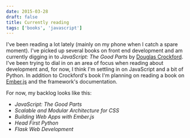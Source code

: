 ```yaml
---
date: 2015-03-28
draft: false
title: Currently reading
tags: ['books', 'javascript']
---
```


I've been reading a lot lately (mainly on my phone when I catch a spare moment). I've picked up several books on front end development and am currently digging in to _JavaScript: The Good Parts_ by [Douglas Crockford](http://www.crockford.com).<!-- excerpt --> I've been trying to dial in on an area of focus when reading about development and, for now, I think I'm settling in on JavaScript and a bit of Python. In addition to Crockford's book I'm planning on reading a book on [Ember.js](http://emberjs.com) and the framework's documentation.

For now, my backlog looks like this:

- _JavaScript: The Good Parts_
- _Scalable and Modular Architecture for CSS_
- _Building Web Apps with Ember.js_
- _Head First Python_
- _Flask Web Development_
